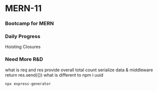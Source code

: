 # MERN-11
### Bootcamp for MERN

### Daily Progress
Hoisting
Closures


### Need More R&D
what is req and res provide overall
total count
serialize data & middleware
return res.send({})
what is different to npm i uuid 

```npx express-generator```